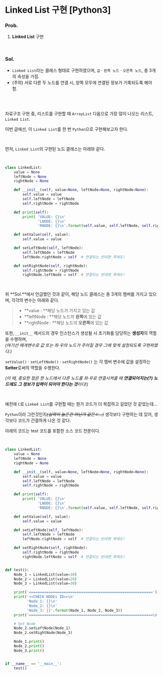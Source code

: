 # Linked List 구현 [Python3]

### Prob.

1. **Linked List** 구현

<br/>

### Sol.

* `Linked List`라는 클래스 형태로 구현하였으며, `값` &middot; `왼쪽 노드` &middot; `오른쪽 노드`, 총 3개의 속성을 가짐.
* (주의) 서로 다른 두 노드를 연결 시, 양쪽 모두에 연결된 정보가 기록되도록 해야 함.

<br/>
<br/>

자료구조 구현 중, 리스트를 구현할 때 `ArrayList` 다음으로 가장 많이 나오는 리스트, `Linked List`.

이번 글에선, 이 `Linked List`를 한 번 `Python`으로 구현해보고자 한다.

<br/>

먼저, `Linked List`의 구현된 노드 클래스는 아래와 같다.

<br/>

```python
class LinkedList:
    value = None
    leftNode = None
    rightNode = None

    def __init__(self, value=None, leftNode=None, rightNode=None):
        self.value = value
        self.leftNode = leftNode
        self.rightNode = rightNode

    def print(self):
        print( 'VALUE: {}\n'
               'LNODE: {}\n'
               'RNODE: {}\n'.format(self.value, self.leftNode, self.rightNode))

    def setValue(self, value):
        self.value = value

    def setLeftNode(self, leftNode):
        self.leftNode = leftNode
        leftNode.rightNode = self  # 연결되는 반대편 쪽에도!

    def setRightNode(self, rightNode):
        self.rightNode = rightNode
        rightNode.leftNode = self  # 연결되는 반대편 쪽에도!
```

<br/>

위 **Sol.**에서 언급했던 것과 같이, 해당 노드 클래스는 총 3개의 멤버를 가지고 있으며, 각각의 변수는 아래와 같다.

> * **value : **해당 노드가 가지고 있는 값
> * **leftNode : **해당 노드의 **왼쪽**에 있는 값
> * **rightNode : **해당 노드의 **오른쪽**에 있는 값



또한, `__init__` 메서드의 경우 인스턴스가 생성될 시 초기화를 담당하는 **생성자**의 역할을 수행하며,  
*(여기선 매개변수로 값 또는 좌&middot;우의 노드가 주어질 경우 그에 맞게 설정되도록 구현하였다.)*

`setValue()` &middot; `setLeftNode()` &middot; `setRightNode()` 는 각 멤버 변수에 값을 설정하는 **Setter**로써의 역할을 수행한다.

*(이 때, 중요한 점은 한 노드에서 다른 노드를 좌&middot;우로 연결시켜줄 때  **연결되어지는(?) 노드에도 그 정보가 입력이 되어야 한다는 것**이다!)*

<br/>

예전에 `C`로 `Linked List`를 구현할 때는 뭔가 코드가 더 복잡하고 길었던 것 같았는데...

`Python`이라 그런것인지~~*(실력이 늘은건 아닌거 같은ㄷ...)*~~ 생각보다 구현하는 데 있어, 생각보다 코드가 간결하게 나온 것 같다.

아래의 코드는 test 코드를 포함한 소스 코드 전문이다.

<br/>

```python
class LinkedList:
    value = None
    leftNode = None
    rightNode = None

    def __init__(self, value=None, leftNode=None, rightNode=None):
        self.value = value
        self.leftNode = leftNode
        self.rightNode = rightNode

    def print(self):
        print( 'VALUE: {}\n'
               'LNODE: {}\n'
               'RNODE: {}\n'.format(self.value, self.leftNode, self.rightNode))

    def setValue(self, value):
        self.value = value

    def setLeftNode(self, leftNode):
        self.leftNode = leftNode
        leftNode.rightNode = self  # 연결되는 반대편 쪽에도!

    def setRightNode(self, rightNode):
        self.rightNode = rightNode
        rightNode.leftNode = self  # 연결되는 반대편 쪽에도!


def test():
    Node_1 = LinkedList(value=10)
    Node_2 = LinkedList(value=20)
    Node_3 = LinkedList(value=30)

    print('=========================================================')
    print('<<CHECK NODEs ID>>\n'
          'Node_1: {}\n'
          'Node_2: {}\n'
          'Node_3: {}'.format(Node_1, Node_2, Node_3))
    print('=========================================================\n')

    # Set Node
    Node_2.setLeftNode(Node_1)
    Node_2.setRightNode(Node_3)

    Node_1.print()
    Node_2.print()
    Node_3.print()


if __name__ == '__main__':
    test()

```
